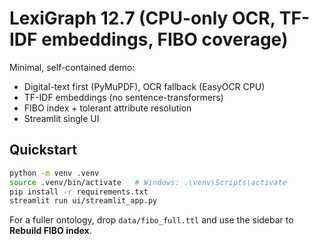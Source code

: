 # LexiGraph 12.7 (CPU-only OCR, TF-IDF embeddings, FIBO coverage)

Minimal, self-contained demo:
- Digital-text first (PyMuPDF), OCR fallback (EasyOCR CPU)
- TF-IDF embeddings (no sentence-transformers)
- FIBO index + tolerant attribute resolution
- Streamlit single UI

## Quickstart
```bash
python -m venv .venv
source .venv/bin/activate   # Windows: .\venv\Scripts\activate
pip install -r requirements.txt
streamlit run ui/streamlit_app.py
```

For a fuller ontology, drop `data/fibo_full.ttl` and use the sidebar to **Rebuild FIBO index**.
